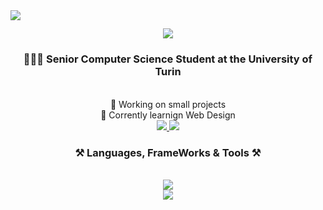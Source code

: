 <img align ="left" src="https://visitor-badge.laobi.icu/badge?page_id=minash22.minash22" />

<h2 align="center">
    <img src="https://readme-typing-svg.herokuapp.com?font=Righteous&size=35&center=true&vCenter=true&width=500&height=70&duration=4000&lines=Hey+there!+👋;+I'm+Mina+Sharifi!" />
</h2>

<h3 align="center"> 👩🏻‍💻 Senior Computer Science Student at the University of Turin </h3>

  <br/>

  <div align="center">
  🧩 Working on small projects<br/>
  💭 Corrently learnign Web Design<br/>
      
  </div>
  
   <div align="center">
       
   <a href="mailto:mn.sharifi19@gmail.com">
   <img src="https://img.shields.io/badge/Gmail-333333?style=for-the-badge&logo=gmail&logoColor=red"  />
   </a>

   <a href="https://www.linkedin.com/in/mina-sharifi19">
   <img src="https://img.shields.io/badge/LinkedIn-0077B5?style=for-the-badge&logo=linkedin&logoColor=white" />
   </a>
</div>

<h3 align="center"> ⚒️ Languages, FrameWorks & Tools ⚒️  </h3>
<br/>

<div align="center">
<a href="https://skillicons.dev">
<img src="https://skillicons.dev/icons?i=c,java,mysql,html,css,r" />
<br> 
<img src="https://skillicons.dev/icons?i=r,vscode,git,idea,postgres,github,gitlab,linux" />
</a>

</div>














